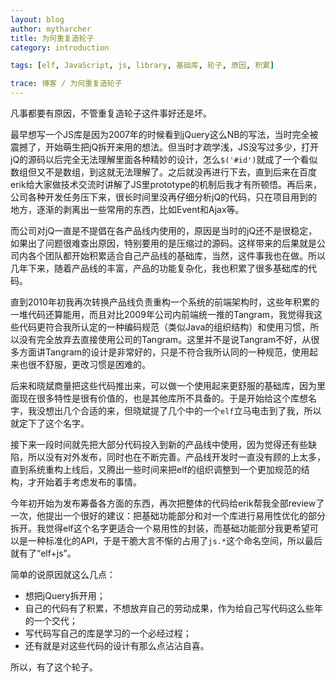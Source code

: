 ```yaml
---
layout: blog
author: mytharcher
title: 为何重复造轮子
category: introduction

tags: [elf, JavaScript, js, library, 基础库, 轮子, 原因, 积累]

trace: 博客 / 为何重复造轮子
---
```


凡事都要有原因，不管重复造轮子这件事好还是坏。

最早想写一个JS库是因为2007年的时候看到jQuery这么NB的写法，当时完全被震撼了，开始萌生把jQ拆开来用的想法。但当时才疏学浅，JS没写过多少，打开jQ的源码以后完全无法理解里面各种精妙的设计，怎么`$('#id')`就成了一个看似数组但又不是数组，到这就无法理解了。之后就没再进行下去，直到后来在百度erik给大家做技术交流时讲解了JS里prototype的机制后我才有所顿悟。再后来，公司各种开发任务压下来，很长时间里没再仔细分析jQ的代码，只在项目用到的地方，逐渐的剥离出一些常用的东西，比如Event和Ajax等。

而公司对jQ一直是不提倡在各产品线内使用的，原因是当时的jQ还不是很稳定，如果出了问题很难查出原因，特别要用的是压缩过的源码。这样带来的后果就是公司内各个团队都开始积累适合自己产品线的基础库，当然，这件事我也在做。所以几年下来，随着产品线的丰富，产品的功能复杂化，我也积累了很多基础库的代码。

直到2010年初我再次转换产品线负责重构一个系统的前端架构时，这些年积累的一堆代码还算能用，而且对比2009年公司内前端统一推的Tangram，我觉得我这些代码更符合我所认定的一种编码规范（类似Java的组织结构）和使用习惯，所以没有完全放弃去直接使用公司的Tangram。这里并不是说Tangram不好，从很多方面讲Tangram的设计是非常好的，只是不符合我所认同的一种规范，使用起来也很不舒服，更改习惯是困难的。

后来和晓斌商量把这些代码推出来，可以做一个使用起来更舒服的基础库，因为里面现在很多特性是很有价值的，也是其他库所不具备的。于是开始给这个库想名字，我没想出几个合适的来，但晓斌提了几个中的一个`elf`立马电击到了我，所以就定下了这个名字。

接下来一段时间就先把大部分代码投入到新的产品线中使用，因为觉得还有些缺陷，所以没有对外发布，同时也在不断完善。产品线开发时一直没有顾的上太多，直到系统重构上线后，又腾出一些时间来把elf的组织调整到一个更加规范的结构，才开始着手考虑发布的事情。

今年初开始为发布筹备各方面的东西，再次把整体的代码给erik帮我全部review了一次，他提出一个很好的建议：把基础功能部分和对一个库进行易用性优化的部分拆开。我觉得elf这个名字更适合一个易用性的封装，而基础功能部分我更希望可以是一种标准化的API，于是干脆大言不惭的占用了`js.*`这个命名空间，所以最后就有了“elf+js”。

简单的说原因就这么几点：

* 想把jQuery拆开用；
* 自己的代码有了积累，不想放弃自己的劳动成果，作为给自己写代码这么些年的一个交代；
* 写代码写自己的库是学习的一个必经过程；
* 还有就是对这些代码的设计有那么点沾沾自喜。

所以，有了这个轮子。
